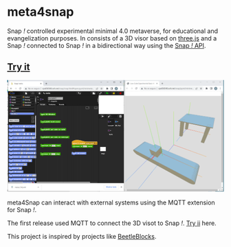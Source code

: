 # meta4snap

Snap *!* controlled experimental minimal 4.0 metaverse, for educational and evangelization purposes.
In consists of a 3D visor based on [three.js](https://threejs.org) and a Snap *!* connected to Snap *!* in a bidirectional way using the [Snap *!* API](https://github.com/jmoenig/Snap/blob/master/docs/API.md).

<!--- ## [Try it](https://pixavier.github.io/meta4snap/old) --->

## [Try it](http://vps656540.ovh.net/minimeta)

![View](img/example01.png)


meta4Snap can interact with external systems using the MQTT extension for Snap *!*.

The first release used MQTT to connect the 3D visot to Snap *!*. [Try ii](https://pixavier.github.io/meta4snap/old) here.

This project is inspired by projects like [BeetleBlocks](http://beetleblocks.com).
